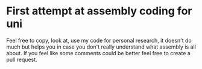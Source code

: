 # First attempt at assembly coding for uni

Feel free to copy, look at, use my code for personal research, it doesn't do much but helps you in case you don't really understand what assembly is all about. If you feel like some comments could be better feel free to create a pull request.
